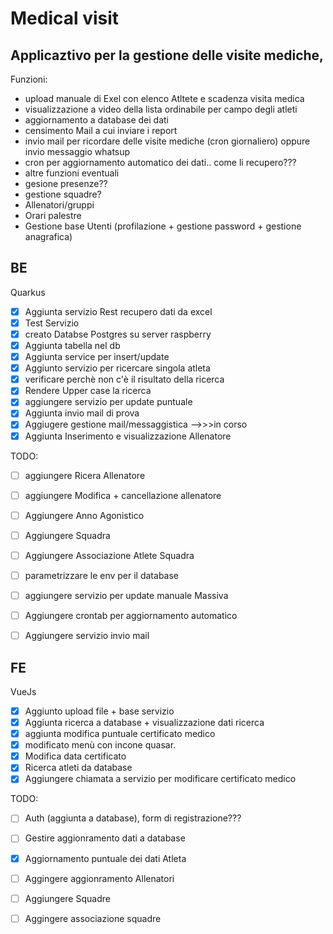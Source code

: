 # Medical visit
## Applicaztivo per la gestione delle visite mediche,
Funzioni:
 - upload manuale di Exel con elenco Atltete e scadenza visita medica
 - visualizzazione a video della lista ordinabile per campo degli atleti
 - aggiornamento a database dei dati
 - censimento Mail a cui inviare i report
 - invio mail per ricordare delle visite mediche (cron giornaliero) oppure invio messaggio whatsup
 - cron per aggiornamento automatico dei dati.. come li recupero???
 - altre funzioni eventuali
 - gesione presenze?? 
 - gestione squadre?
 - Allenatori/gruppi
 - Orari palestre
 - Gestione base Utenti (profilazione + gestione password + gestione anagrafica)


## BE
Quarkus
 - [X] Aggiunta servizio Rest recupero dati da excel
 - [X] Test Servizio
 - [X] creato Databse Postgres su server raspberry
 - [X] Aggiunta tabella nel db
 - [X] Aggiunta service per insert/update
 - [X] Aggiunto servizio per ricercare singola atleta
 - [X] verificare perchè non c'è il risultato della ricerca
 - [X] Rendere Upper case la ricerca
 - [X] aggiungere servizio per update puntuale
 - [X] Aggiunta invio mail di prova
 - [X] Aggiugere gestione mail/messaggistica -->>>in corso 
 - [X] Aggiunta Inserimento e visualizzazione Allenatore
 
TODO:

 - [ ] aggiungere Ricera Allenatore
 - [ ] aggiungere Modifica + cancellazione allenatore
 - [ ] Aggiungere Anno Agonistico
 - [ ] Aggiungere Squadra 
 - [ ] Aggiungere Associazione Atlete Squadra
 - [ ] parametrizzare le env per il database  
 - [ ] aggiungere servizio per update manuale Massiva
 - [ ] Aggiungere crontab per aggiornamento automatico

 - [ ] Aggiungere servizio invio mail

 
## FE
VueJs
- [X] Aggiunto upload file + base servizio
- [X] Aggiunta ricerca a database + visualizzazione dati ricerca
- [X] aggiunta modifica puntuale certificato medico 
- [X] modificato menù con incone quasar.
- [X] Modifica data certificato
- [X] Ricerca atleti da database
- [x] Aggiungere chiamata a servizio per modificare certificato medico

TODO:
 
 - [ ] Auth (aggiunta a database), form di registrazione???
 - [ ] Gestire aggionramento dati a database
 - [X] Aggiornamento puntuale dei dati Atleta
 - [ ] Aggingere aggionramento Allenatori
 - [ ] Aggiungere Squadre
 - [ ] Aggingere associazione squadre

